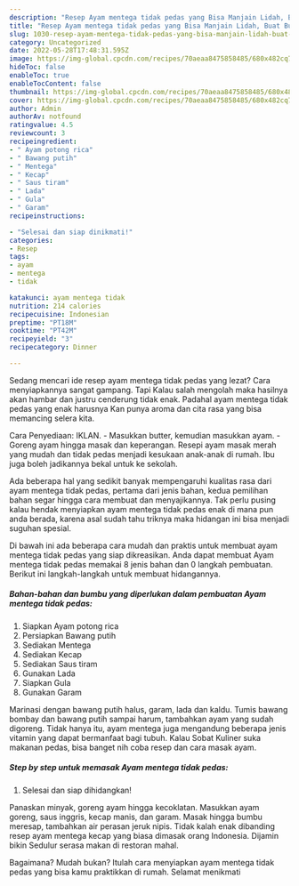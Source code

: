```yaml
---
description: "Resep Ayam mentega tidak pedas yang Bisa Manjain Lidah, Buat Buka Puasa Bisa Manjain Lidah"
title: "Resep Ayam mentega tidak pedas yang Bisa Manjain Lidah, Buat Buka Puasa Bisa Manjain Lidah"
slug: 1030-resep-ayam-mentega-tidak-pedas-yang-bisa-manjain-lidah-buat-buka-puasa-bisa-manjain-lidah
category: Uncategorized
date: 2022-05-28T17:48:31.595Z
image: https://img-global.cpcdn.com/recipes/70aeaa8475858485/680x482cq70/ayam-mentega-tidak-pedas-foto-resep-utama.jpg
hideToc: false
enableToc: true
enableTocContent: false
thumbnail: https://img-global.cpcdn.com/recipes/70aeaa8475858485/680x482cq70/ayam-mentega-tidak-pedas-foto-resep-utama.jpg
cover: https://img-global.cpcdn.com/recipes/70aeaa8475858485/680x482cq70/ayam-mentega-tidak-pedas-foto-resep-utama.jpg
author: Admin
authorAv: notfound
ratingvalue: 4.5
reviewcount: 3
recipeingredient:
- " Ayam potong rica"
- " Bawang putih"
- " Mentega"
- " Kecap"
- " Saus tiram"
- " Lada"
- " Gula"
- " Garam"
recipeinstructions:

- "Selesai dan siap dinikmati!"
categories:
- Resep
tags:
- ayam
- mentega
- tidak

katakunci: ayam mentega tidak 
nutrition: 214 calories
recipecuisine: Indonesian
preptime: "PT18M"
cooktime: "PT42M"
recipeyield: "3"
recipecategory: Dinner

---
```



Sedang mencari ide resep ayam mentega tidak pedas yang lezat? Cara menyiapkannya sangat gampang. Tapi Kalau salah mengolah maka hasilnya akan hambar dan justru cenderung tidak enak. Padahal ayam mentega tidak pedas yang enak harusnya Kan punya aroma dan cita rasa yang bisa memancing selera kita.


Cara Penyediaan: IKLAN. - Masukkan butter, kemudian masukkan ayam. - Goreng ayam hingga masak dan keperangan. Resepi ayam masak merah yang mudah dan tidak pedas menjadi kesukaan anak-anak di rumah. Ibu juga boleh jadikannya bekal untuk ke sekolah.

Ada beberapa hal yang sedikit banyak mempengaruhi kualitas rasa dari ayam mentega tidak pedas, pertama dari jenis bahan, kedua pemilihan bahan segar hingga cara membuat dan menyajikannya. Tak perlu pusing kalau hendak menyiapkan ayam mentega tidak pedas enak di mana pun anda berada, karena asal sudah tahu triknya maka hidangan ini bisa menjadi suguhan spesial.


Di bawah ini ada beberapa cara mudah dan praktis untuk membuat ayam mentega tidak pedas yang siap dikreasikan. Anda dapat membuat Ayam mentega tidak pedas memakai 8 jenis bahan dan 0 langkah pembuatan. Berikut ini langkah-langkah untuk membuat hidangannya.

<!--inarticleads1-->

##### Bahan-bahan dan bumbu yang diperlukan dalam pembuatan Ayam mentega tidak pedas:

1. Siapkan  Ayam potong rica
1. Persiapkan  Bawang putih
1. Sediakan  Mentega
1. Sediakan  Kecap
1. Sediakan  Saus tiram
1. Gunakan  Lada
1. Siapkan  Gula
1. Gunakan  Garam


Marinasi dengan bawang putih halus, garam, lada dan kaldu. Tumis bawang bombay dan bawang putih sampai harum, tambahkan ayam yang sudah digoreng. Tidak hanya itu, ayam mentega juga mengandung beberapa jenis vitamin yang dapat bermanfaat bagi tubuh. Kalau Sobat Kuliner suka makanan pedas, bisa banget nih coba resep dan cara masak ayam. 

<!--inarticleads2-->

##### Step by step untuk memasak Ayam mentega tidak pedas:


1. Selesai dan siap dihidangkan!

Panaskan minyak, goreng ayam hingga kecoklatan. Masukkan ayam goreng, saus inggris, kecap manis, dan garam. Masak hingga bumbu meresap, tambahkan air perasan jeruk nipis. Tidak kalah enak dibanding resep ayam mentega kecap yang biasa dimasak orang Indonesia. Dijamin bikin Sedulur serasa makan di restoran mahal. 

Bagaimana? Mudah bukan? Itulah cara menyiapkan ayam mentega tidak pedas yang bisa kamu praktikkan di rumah. Selamat menikmati
